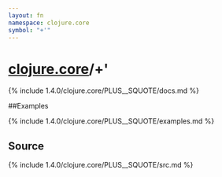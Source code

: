 ```yaml
---
layout: fn
namespace: clojure.core
symbol: "+'"
---
```


# [clojure.core](../)/+'

{% include 1.4.0/clojure.core/PLUS__SQUOTE/docs.md %}

##Examples

{% include 1.4.0/clojure.core/PLUS__SQUOTE/examples.md %}
## Source
{% include 1.4.0/clojure.core/PLUS__SQUOTE/src.md %}

